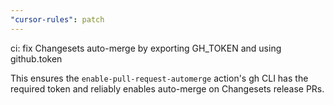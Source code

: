 ```yaml
---
"cursor-rules": patch
---
```


ci: fix Changesets auto-merge by exporting GH_TOKEN and using github.token

This ensures the `enable-pull-request-automerge` action's gh CLI has the
required token and reliably enables auto-merge on Changesets release PRs.
